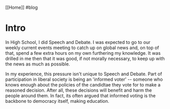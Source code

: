[[Home]] #blog 

# Intro
In High School, I did Speech and Debate. I was expected to go to our weekly current events meeting to catch up on global news and, on top of that, spend a few extra hours on my own furthering my knowledge. It was drilled in me then that it was good, if not morally necessary, to keep up with the news as much as possible. 

In my experience, this pressure isn't unique to Speech and Debate. Part of participation in liberal society is being an 'informed voter' -- someone who knows enough about the policies of the candidtae they vote for to make a reasoned decision. After all, these decisions will benefit and harm the people around them. In fact, its often argued that informed voting is the backbone to democracy itself, making education. 
